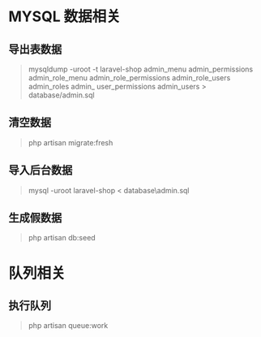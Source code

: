# MYSQL 数据相关

## 导出表数据
> mysqldump -uroot -t laravel-shop admin_menu admin_permissions admin_role_menu admin_role_permissions admin_role_users admin_roles admin_ user_permissions admin_users > database/admin.sql

## 清空数据
> php artisan migrate:fresh 

## 导入后台数据
> mysql -uroot laravel-shop < database\admin.sql

## 生成假数据
> php artisan db:seed

# 队列相关
## 执行队列
> php artisan queue:work